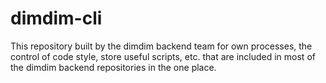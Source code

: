 # dimdim-cli

This repository built by the dimdim backend team for own processes, 
the control of code style, store useful scripts, etc. that are included in most of the dimdim backend repositories in the one place.